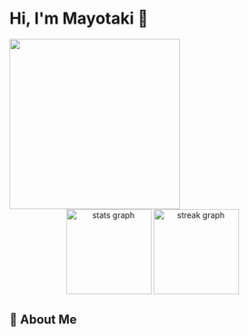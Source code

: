 # Hi, I'm Mayotaki 👋 

<div class=container>
  <img src="https://i.gifer.com/1dTC.gif" width="300"> 
  <div class=stats align="center">
    <img src="https://github-readme-stats.vercel.app/api?username=Mayotaki&hide_title=true&show_icons=true&include_all_commits=true&theme=ambient_gradient&locale=en&hide_border=true" height="150" alt="stats graph"  />
    <img src="https://streak-stats.demolab.com?user=Mayotaki&locale=en&mode=daily&theme=ambient_gradient&hide_border=true" height="150" alt="streak graph"  />
  </div>
</div>

## 🐾 About Me
